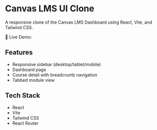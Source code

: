 # Canvas LMS UI Clone

A responsive clone of the Canvas LMS Dashboard using React, Vite, and Tailwind CSS.

🔗 Live Demo: 

## Features
- Responsive sidebar (desktop/tablet/mobile)
- Dashboard page
- Course detail with breadcrumb navigation
- Tabbed module view

## Tech Stack
- React
- Vite
- Tailwind CSS
- React Router
